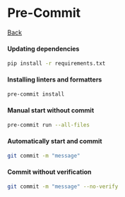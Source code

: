 # Pre-Commit

[Back](../../README.md)

#### Updating dependencies

```bash
pip install -r requirements.txt
```

#### Installing linters and formatters

```bash
pre-commit install
```

#### Manual start without commit

```bash
pre-commit run --all-files
```

#### Automatically start and commit

```bash
git commit -m "message"
```


#### Commit without verification

```bash
git commit -m "message" --no-verify
```
